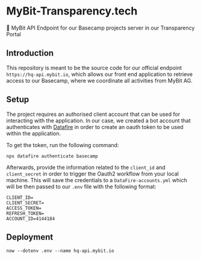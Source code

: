 # MyBit-Transparency.tech
🔷 MyBit API Endpoint for our Basecamp projects server in our Transparency Portal

## Introduction

This repository is meant to be the source code for our official endpoint `https://hq-api.mybit.io`, which allows our
front end application to retrieve access to our Basecamp, where we coordinate all activities from MyBit AG.

## Setup

The project requires an authorised client account that can be used for interacting with the application. In our case,
we created a bot account that authenticates with [Datafire](https://github.com/DataFire/Integrations/tree/master/integrations/generated/basecamp)
in order to create an oauth token to be used within the application.

To get the token, run the following command:

```
npx datafire authenticate basecamp
```

Afterwards, provide the information related to the `client_id` and `client_secret` in order to trigger the Oauth2 workflow
from your local machine. This will save the credentials to a `DataFire-accounts.yml` which will be then passed to our `.env`
file with the following format:

```
CLIENT_ID=
CLIENT_SECRET=
ACCESS_TOKEN=
REFRESH_TOKEN=
ACCOUNT_ID=4144184
```

## Deployment

```
now --dotenv .env --name hq-api.mybit.io
```
